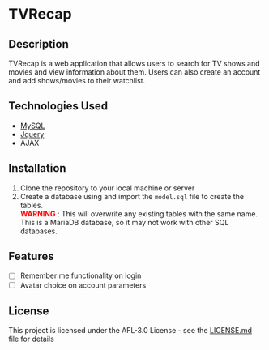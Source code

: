 # TVRecap

## Description
TVRecap is a web application that allows users to search for TV shows and movies and view information about them. Users can also create an account and add shows/movies to their watchlist.

## Technologies Used
- [MySQL](https://www.mysql.com/)
- [Jquery](https://jquery.com/)
- AJAX

## Installation
1. Clone the repository to your local machine or server
2. Create a database using and import the `model.sql` file to create the tables.<br>
<span style="color: red; font-weight: bold;">WARNING</span> : This will overwrite any existing tables with the same name. This is a MariaDB database, so it may not work with other SQL databases.

## Features
- [ ] Remember me functionality on login
- [ ] Avatar choice on account parameters

## License
This project is licensed under the AFL-3.0 License - see the [LICENSE.md](LICENSE.md) file for details